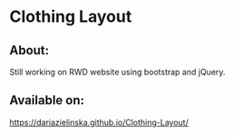 # Clothing Layout

## About:
Still working on RWD website using bootstrap and jQuery. 

## Available on:
https://dariazielinska.github.io/Clothing-Layout/

